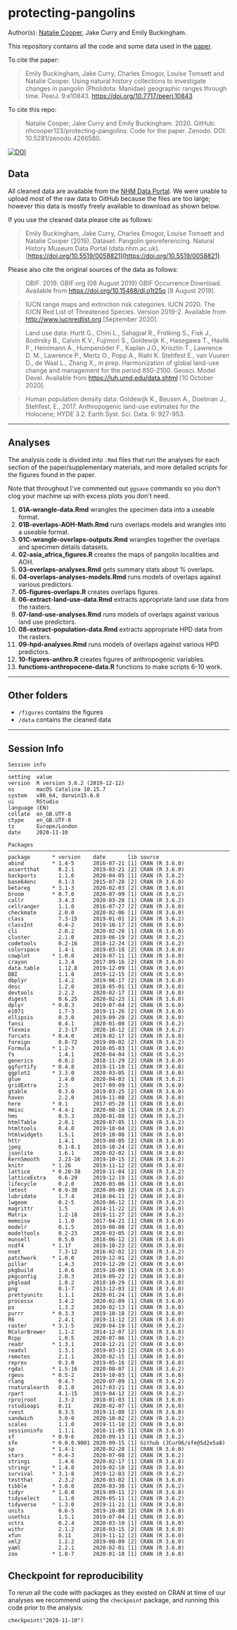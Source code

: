 # protecting-pangolins

Author(s): [Natalie Cooper](mailto:natalie.cooper.@nhm.ac.uk), Jake Curry and Emily Buckingham.

This repository contains all the code and some data used in the [paper](https://peerj.com/articles/10843/). 

To cite the paper: 
> Emily Buckingham, Jake Curry, Charles Emogor, Louise Tomsett and Natalie Cooper. Using natural history collections to investigate changes in pangolin (Pholidota: Manidae) geographic ranges through time. PeerJ. 9:e10843. https://doi.org/10.7717/peerj.10843

To cite this repo: 
> Natalie Cooper, Jake Curry and Emily Buckingham. 2020. GitHub: nhcooper123/protecting-pangolins: Code for the paper. Zenodo. DOI: 10.5281/zenodo.4266580.

[![DOI](https://zenodo.org/badge/DOI/10.5281/zenodo.4266580.svg)](https://doi.org/10.5281/zenodo.4266580)

## Data
All cleaned data are available from the [NHM Data Portal](https://doi.org/10.5519/0065209).
We were unable to upload most of the raw data to GitHub because the files are too large; however this data is mostly freely available to download as shown below.

If you use the cleaned data please cite as follows: 
> Emily Buckingham, Jake Curry, Charles Emogor, Louise Tomsett and Natalie Cooper (2019). Dataset: Pangolin georeferencing. Natural History Museum Data Portal (data.nhm.ac.uk). [https://doi.org/10.5519/0058821](https://doi.org/10.5519/0058821).

Please also cite the original sources of the data as follows:

> GBIF. 2019. GBIF.org (08 August 2019) GBIF Occurrence Download. Available from https://doi.org/10.15468/dl.o1t25o [8 August 2019].

> IUCN range maps and extinction risk categories. IUCN 2020. The IUCN Red List of Threatened Species. Version 2019-2. Available from http://www.iucnredlist.org [September 2020].

> Land use data: Hurtt G., Chini L., Sahajpal R., Frolking S., Fisk J., Bodirsky B., Calvin K.V., Fujimori S., Goldewijk K., Hasegawa T., Havlik P., Heinimann A., Humpenöder F., Kaplan J.O., Krisztin T., Lawrence D. M., Lawrence P., Mertz O., Popp A., Riahi K. Stehfest E., van Vuuren D., de Waal L., Zhang X., in prep. Harmonization of global land-use change and management for the period 850-2100. Geosci. Model Devel. Available from https://luh.umd.edu/data.shtml [10 October 2020].

> Human population density data: Goldewijk K., Beusen A., Doelman J., Stehfest, E., 2017. Anthropogenic land-use estimates for the Holocene; HYDE 3.2. Earth Syst. Sci. Data. 9: 927-953.

-------
## Analyses
The analysis code is divided into `.Rmd` files that run the analyses for each section of the paper/supplementary materials, and more detailed scripts for the figures found in the paper.

Note that throughout I've commented out `ggsave` commands so you don't clog your machine up with excess plots you don't need.

1. **01A-wrangle-data.Rmd** wrangles the specimen data into a useable format.
1. **01B-overlaps-AOH-Math.Rmd** runs overlaps models and wrangles into a useable format.
1. **01C-wrangle-overlaps-outputs.Rmd** wrangles together the overlaps and specimen details datasets.
1. **02-asia_africa_figures.R** creates the maps of pangolin localities and AOH.
1. **03-overlaps-analyses.Rmd** gets summary stats about % overlaps.
1. **04-overlaps-analyses-models.Rmd** runs models of overlaps against various predictors.
1. **05-figures-overlaps.R** creates overlaps figures.
1. **06-extract-land-use-data.Rmd** extracts appropriate land use data from the rasters.
1. **07-land-use-analyses.Rmd** runs models of overlaps against various land use predictors.
1. **08-extract-population-data.Rmd** extracts appropriate HPD data from the rasters.
1. **09-hpd-analyses.Rmd** runs models of overlaps against various HPD predictors.
1. **10-figures-anthro.R** creates figures of anthropogenic variables.
1. **functions-anthropocene-data.R** functions to make scripts 6-10 work.

-------
## Other folders

* `/figures` contains the figures
* `/data` contains the cleaned data

-------
## Session Info

    Session info ──────────────────────────────────────────────────────────────────────────
    setting  value                       
    version  R version 3.6.2 (2019-12-12)
    os       macOS Catalina 10.15.7      
    system   x86_64, darwin15.6.0        
    ui       RStudio                     
    language (EN)                        
    collate  en_GB.UTF-8                 
    ctype    en_GB.UTF-8                 
    tz       Europe/London               
    date     2020-11-10                  

    Packages ──────────────────────────────────────────────────────────────────────────────
    package       * version    date       lib source                     
    abind         * 1.4-5      2016-07-21 [1] CRAN (R 3.6.0)             
    assertthat      0.2.1      2019-03-21 [2] CRAN (R 3.6.0)             
    backports       1.1.6      2020-04-05 [1] CRAN (R 3.6.2)             
    base64enc       0.1-3      2015-07-28 [2] CRAN (R 3.6.0)             
    betareg       * 3.1-3      2020-02-03 [2] CRAN (R 3.6.0)             
    broom         * 0.7.0      2020-07-09 [1] CRAN (R 3.6.2)             
    callr           3.4.3      2020-03-28 [1] CRAN (R 3.6.2)             
    cellranger      1.1.0      2016-07-27 [2] CRAN (R 3.6.0)             
    checkmate       2.0.0      2020-02-06 [1] CRAN (R 3.6.0)             
    class           7.3-15     2019-01-01 [2] CRAN (R 3.6.2)             
    classInt        0.4-2      2019-10-17 [2] CRAN (R 3.6.0)             
    cli             2.0.2      2020-02-28 [1] CRAN (R 3.6.0)             
    cluster         2.1.0      2019-06-19 [2] CRAN (R 3.6.2)             
    codetools       0.2-16     2018-12-24 [2] CRAN (R 3.6.2)             
    colorspace      1.4-1      2019-03-18 [2] CRAN (R 3.6.0)             
    cowplot       * 1.0.0      2019-07-11 [1] CRAN (R 3.6.0)             
    crayon          1.3.4      2017-09-16 [2] CRAN (R 3.6.0)             
    data.table      1.12.8     2019-12-09 [1] CRAN (R 3.6.0)             
    DBI             1.1.0      2019-12-15 [2] CRAN (R 3.6.0)             
    dbplyr          1.4.2      2019-06-17 [2] CRAN (R 3.6.0)             
    desc            1.2.0      2018-05-01 [1] CRAN (R 3.6.0)             
    devtools        2.2.2      2020-02-17 [1] CRAN (R 3.6.0)             
    digest          0.6.25     2020-02-23 [1] CRAN (R 3.6.0)             
    dplyr         * 0.8.3      2019-07-04 [2] CRAN (R 3.6.0)             
    e1071           1.7-3      2019-11-26 [2] CRAN (R 3.6.0)             
    ellipsis        0.3.0      2019-09-20 [2] CRAN (R 3.6.0)             
    fansi           0.4.1      2020-01-08 [2] CRAN (R 3.6.2)             
    flexmix         2.3-17     2020-10-12 [2] CRAN (R 3.6.2)             
    forcats       * 0.4.0      2019-02-17 [2] CRAN (R 3.6.0)             
    foreign         0.8-72     2019-08-02 [2] CRAN (R 3.6.2)             
    Formula       * 1.2-3      2018-05-03 [1] CRAN (R 3.6.0)             
    fs              1.4.1      2020-04-04 [1] CRAN (R 3.6.2)             
    generics        0.0.2      2018-11-29 [2] CRAN (R 3.6.0)             
    ggfortify     * 0.4.8      2019-11-10 [1] CRAN (R 3.6.0)             
    ggplot2       * 3.3.0      2020-03-05 [1] CRAN (R 3.6.0)             
    glue            1.4.0      2020-04-03 [1] CRAN (R 3.6.2)             
    gridExtra       2.3        2017-09-09 [1] CRAN (R 3.6.0)             
    gtable          0.3.0      2019-03-25 [2] CRAN (R 3.6.0)             
    haven           2.2.0      2019-11-08 [2] CRAN (R 3.6.0)             
    here          * 0.1        2017-05-28 [1] CRAN (R 3.6.0)             
    Hmisc         * 4.4-1      2020-08-10 [1] CRAN (R 3.6.2)             
    hms             0.5.3      2020-01-08 [2] CRAN (R 3.6.2)             
    htmlTable       2.0.1      2020-07-05 [1] CRAN (R 3.6.2)             
    htmltools       0.4.0      2019-10-04 [2] CRAN (R 3.6.0)             
    htmlwidgets     1.5.1      2019-10-08 [1] CRAN (R 3.6.0)             
    httr            1.4.1      2019-08-05 [2] CRAN (R 3.6.0)             
    jpeg            0.1-8.1    2019-10-24 [2] CRAN (R 3.6.0)             
    jsonlite        1.6.1      2020-02-02 [1] CRAN (R 3.6.0)             
    KernSmooth      2.23-16    2019-10-15 [2] CRAN (R 3.6.2)             
    knitr         * 1.26       2019-11-12 [2] CRAN (R 3.6.0)             
    lattice       * 0.20-38    2018-11-04 [2] CRAN (R 3.6.2)             
    latticeExtra    0.6-29     2019-12-19 [1] CRAN (R 3.6.0)             
    lifecycle       0.2.0      2020-03-06 [1] CRAN (R 3.6.0)             
    lmtest        * 0.9-38     2020-09-09 [2] CRAN (R 3.6.2)             
    lubridate       1.7.4      2018-04-11 [2] CRAN (R 3.6.0)             
    lwgeom          0.2-5      2020-06-12 [1] CRAN (R 3.6.2)             
    magrittr        1.5        2014-11-22 [2] CRAN (R 3.6.0)             
    Matrix          1.2-18     2019-11-27 [2] CRAN (R 3.6.2)             
    memoise         1.1.0      2017-04-21 [1] CRAN (R 3.6.0)             
    modelr          0.1.5      2019-08-08 [2] CRAN (R 3.6.0)             
    modeltools      0.2-23     2020-03-05 [2] CRAN (R 3.6.0)             
    munsell         0.5.0      2018-06-12 [2] CRAN (R 3.6.0)             
    ncdf4         * 1.17       2019-10-23 [2] CRAN (R 3.6.0)             
    nnet            7.3-12     2016-02-02 [2] CRAN (R 3.6.2)             
    patchwork     * 1.0.0      2019-12-01 [2] CRAN (R 3.6.0)             
    pillar          1.4.3      2019-12-20 [2] CRAN (R 3.6.0)             
    pkgbuild        1.0.6      2019-10-09 [1] CRAN (R 3.6.0)             
    pkgconfig       2.0.3      2019-09-22 [2] CRAN (R 3.6.0)             
    pkgload         1.0.2      2018-10-29 [1] CRAN (R 3.6.0)             
    png             0.1-7      2013-12-03 [2] CRAN (R 3.6.0)             
    prettyunits     1.1.1      2020-01-24 [1] CRAN (R 3.6.0)             
    processx        3.4.2      2020-02-09 [1] CRAN (R 3.6.0)             
    ps              1.3.2      2020-02-13 [1] CRAN (R 3.6.0)             
    purrr         * 0.3.3      2019-10-18 [2] CRAN (R 3.6.0)             
    R6              2.4.1      2019-11-12 [2] CRAN (R 3.6.0)             
    raster        * 3.1-5      2020-04-19 [1] CRAN (R 3.6.2)             
    RColorBrewer    1.1-2      2014-12-07 [2] CRAN (R 3.6.0)             
    Rcpp            1.0.5      2020-07-06 [1] CRAN (R 3.6.2)             
    readr         * 1.3.1      2018-12-21 [2] CRAN (R 3.6.0)             
    readxl          1.3.1      2019-03-13 [2] CRAN (R 3.6.0)             
    remotes         2.1.1      2020-02-15 [1] CRAN (R 3.6.0)             
    reprex          0.3.0      2019-05-16 [2] CRAN (R 3.6.0)             
    rgdal         * 1.5-16     2020-08-07 [1] CRAN (R 3.6.2)             
    rgeos         * 0.5-2      2019-10-03 [1] CRAN (R 3.6.0)             
    rlang           0.4.7      2020-07-09 [1] CRAN (R 3.6.2)             
    rnaturalearth   0.1.0      2017-03-21 [1] CRAN (R 3.6.0)             
    rpart           4.1-15     2019-04-12 [2] CRAN (R 3.6.2)             
    rprojroot       1.3-2      2018-01-03 [1] CRAN (R 3.6.0)             
    rstudioapi      0.11       2020-02-07 [1] CRAN (R 3.6.0)             
    rvest           0.3.5      2019-11-08 [2] CRAN (R 3.6.0)             
    sandwich        3.0-0      2020-10-02 [2] CRAN (R 3.6.2)             
    scales          1.1.0      2019-11-18 [2] CRAN (R 3.6.0)             
    sessioninfo     1.1.1      2018-11-05 [1] CRAN (R 3.6.0)             
    sf            * 0.9-6      2020-09-13 [1] CRAN (R 3.6.2)             
    sfe           * 0.0.0.9001 2020-09-15 [1] Github (JCur96/sfe@5d2e5a8)
    sp            * 1.4-1      2020-02-28 [1] CRAN (R 3.6.0)             
    stars         * 0.4-3      2020-07-08 [2] CRAN (R 3.6.2)             
    stringi         1.4.6      2020-02-17 [1] CRAN (R 3.6.0)             
    stringr       * 1.4.0      2019-02-10 [2] CRAN (R 3.6.0)             
    survival      * 3.1-8      2019-12-03 [2] CRAN (R 3.6.2)             
    testthat        2.3.2      2020-03-02 [1] CRAN (R 3.6.0)             
    tibble        * 3.0.0      2020-03-30 [1] CRAN (R 3.6.2)             
    tidyr         * 1.0.0      2019-09-11 [2] CRAN (R 3.6.0)             
    tidyselect      1.1.0      2020-05-11 [1] CRAN (R 3.6.2)             
    tidyverse     * 1.3.0      2019-11-21 [1] CRAN (R 3.6.0)             
    units           0.6-5      2019-10-08 [2] CRAN (R 3.6.0)             
    usethis         1.5.1      2019-07-04 [1] CRAN (R 3.6.0)             
    vctrs           0.2.4      2020-03-10 [1] CRAN (R 3.6.0)             
    withr           2.1.2      2018-03-15 [2] CRAN (R 3.6.0)             
    xfun            0.11       2019-11-12 [2] CRAN (R 3.6.0)             
    xml2            1.2.2      2019-08-09 [2] CRAN (R 3.6.0)             
    yaml            2.2.1      2020-02-01 [1] CRAN (R 3.6.0)             
    zoo           * 1.8-7      2020-01-10 [1] CRAN (R 3.6.0)             

## Checkpoint for reproducibility
To rerun all the code with packages as they existed on CRAN at time of our analyses we recommend using the `checkpoint` package, and running this code prior to the analysis:

```{r}
checkpoint("2020-11-10")
```
